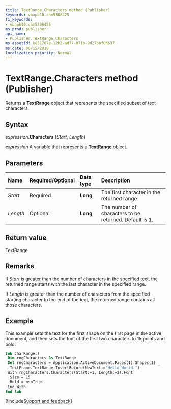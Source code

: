 ```yaml
---
title: TextRange.Characters method (Publisher)
keywords: vbapb10.chm5308425
f1_keywords:
- vbapb10.chm5308425
ms.prod: publisher
api_name:
- Publisher.TextRange.Characters
ms.assetid: e851767e-12b2-ad77-071b-9d27bbf0d637
ms.date: 06/15/2019
localization_priority: Normal
---
```



# TextRange.Characters method (Publisher)

Returns a **TextRange** object that represents the specified subset of text characters.


## Syntax

_expression_.**Characters** (_Start_, _Length_)

_expression_ A variable that represents a **[TextRange](Publisher.TextRange.md)** object.


## Parameters

|Name|Required/Optional|Data type|Description|
|:-----|:-----|:-----|:-----|
|_Start_|Required| **Long**|The first character in the returned range.|
|_Length_|Optional| **Long**|The number of characters to be returned. Default is 1.|

## Return value

TextRange


## Remarks

If _Start_ is greater than the number of characters in the specified text, the returned range starts with the last character in the specified range.

If _Length_ is greater than the number of characters from the specified starting character to the end of the text, the returned range contains all those characters.


## Example

This example sets the text for the first shape on the first page in the active document, and then sets the font of the first two characters to 15 points and bold.

```vb
Sub CharRange() 
 Dim rngCharacters As TextRange 
 Set rngCharacters = Application.ActiveDocument.Pages(1).Shapes(1) _ 
 .TextFrame.TextRange.InsertBefore(NewText:="Hello World.") 
 With rngCharacters.Characters(Start:=1, Length:=2).Font 
 .Size = 15 
 .Bold = msoTrue 
 End With 
End Sub
```

[!include[Support and feedback](~/includes/feedback-boilerplate.md)]